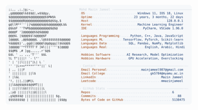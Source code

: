 <picture>
  <source srcset="https://raw.githubusercontent.com/mmazinjameel/mmazinjameel/main/dark_mode.svg?v=1740643976" media="(prefers-color-scheme: dark)">
  <img src="https://raw.githubusercontent.com/mmazinjameel/mmazinjameel/main/light_mode.svg?v=1740643976">
</picture>
